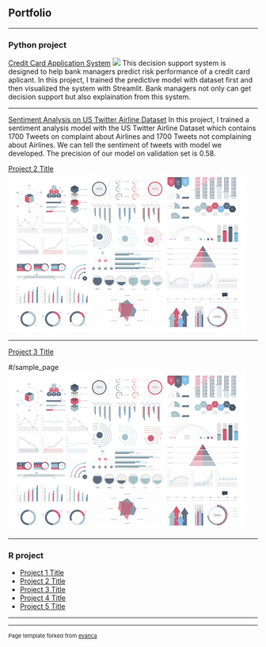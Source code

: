 ## Portfolio

---

### Python project

[Credit Card Application System](https://yaliu0703.github.io/DecisionSupportSystem/)
<img src="https://github.com/yaliu0703/DecisionSupportSystem/blob/master/img/Decision%20Support%20System.jpg?raw=true"/>
This decision support system is designed to help bank managers predict risk performance of a credit card aplicant. In this project, I trained the predictive model with dataset first and then visualized the system with Streamlit. Bank managers not only can get decision support but also explaination from this system.

---
[Sentiment Analysis on US Twitter Airline Dataset](/SentimentAnalysisOnUSTwitterAirlineDataset)
In this project, I trained a sentiment analysis model with the US Twitter Airline Dataset which contains 1700 Tweets on complaint about Airlines and 1700 Tweets not complaining about Airlines. We can tell the sentiment of tweets with model we developed. The precision of our model on validation set is 0.58.


[Project 2 Title](/pdf/sample_presentation.pdf)
<img src="images/dummy_thumbnail.jpg?raw=true"/>

---
[Project 3 Title](http://example.com/)

#/sample_page
<img src="images/dummy_thumbnail.jpg?raw=true"/>

---

### R project

- [Project 1 Title](http://example.com/)
- [Project 2 Title](http://example.com/)
- [Project 3 Title](http://example.com/)
- [Project 4 Title](http://example.com/)
- [Project 5 Title](http://example.com/)

---




---
<p style="font-size:11px">Page template forked from <a href="https://github.com/evanca/quick-portfolio">evanca</a></p>
<!-- Remove above link if you don't want to attibute -->
